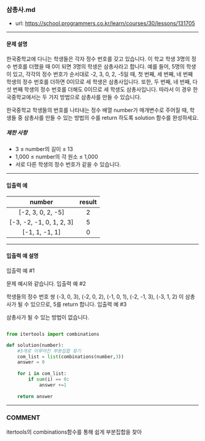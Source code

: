 ### 삼총사.md

 - url: https://school.programmers.co.kr/learn/courses/30/lessons/131705
 
 --------
 
#### 문제 설명
한국중학교에 다니는 학생들은 각자 정수 번호를 갖고 있습니다. 이 학교 학생 3명의 정수 번호를 더했을 때 0이 되면 3명의 학생은 삼총사라고 합니다. 예를 들어, 5명의 학생이 있고, 각각의 정수 번호가 순서대로 -2, 3, 0, 2, -5일 때, 첫 번째, 세 번째, 네 번째 학생의 정수 번호를 더하면 0이므로 세 학생은 삼총사입니다. 또한, 두 번째, 네 번째, 다섯 번째 학생의 정수 번호를 더해도 0이므로 세 학생도 삼총사입니다. 따라서 이 경우 한국중학교에서는 두 가지 방법으로 삼총사를 만들 수 있습니다.

한국중학교 학생들의 번호를 나타내는 정수 배열 number가 매개변수로 주어질 때, 학생들 중 삼총사를 만들 수 있는 방법의 수를 return 하도록 solution 함수를 완성하세요.



##### 제한 사항
 - 3 ≤ number의 길이 ≤ 13
 - 1,000 ≤ number의 각 원소 ≤ 1,000
 - 서로 다른 학생의 정수 번호가 같을 수 있습니다.
 
--------
 
#### 입출력 예
|number|result|
|:---:|:---:|
|[-2, 3, 0, 2, -5]|2|
|[-3, -2, -1, 0, 1, 2, 3]|5|
|[-1, 1, -1, 1]|0|
 
--------

#### 입출력 예 설명
입출력 예 #1

문제 예시와 같습니다.
입출력 예 #2

학생들의 정수 번호 쌍 (-3, 0, 3), (-2, 0, 2), (-1, 0, 1), (-2, -1, 3), (-3, 1, 2) 이 삼총사가 될 수 있으므로, 5를 return 합니다.
입출력 예 #3

삼총사가 될 수 있는 방법이 없습니다.

```python

from itertools import combinations

def solution(number):
    #3개로 이루어진 부분집합 찾기
    com_list = list(combinations(number,3))
    answer = 0
    
    for i in com_list:
        if sum(i) == 0:
            answer +=1  
    
    return answer

```

------
### COMMENT
itertools의 combinations함수를 통해 쉽게 부분집합을 찾아 

